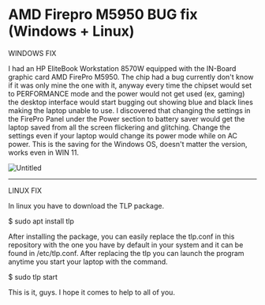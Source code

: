 # AMD Firepro M5950 BUG fix (Windows + Linux)

WINDOWS FIX

I had an HP EliteBook Workstation 8570W equipped with the IN-Board graphic card AMD FirePro M5950. The chip had a bug currently don't know if it was only mine the one with it, anyway every time the chipset would set to PERFORMANCE mode and the power would not get used (ex, gaming) the desktop interface would start bugging out showing blue and black lines making the laptop unable to use. 
I discovered that changing the settings in the FirePro Panel under the Power section to battery saver would get the laptop saved from all the screen flickering and glitching. Change the settings even if your laptop would change its power mode while on AC power. This is the saving for the Windows OS, doesn't matter the version, works even in WIN 11.

![Untitled](https://user-images.githubusercontent.com/90705698/168669546-48e28121-c892-4ee5-85ce-94d41d495828.png)

--------------------------------------------------------------------------------------------------------------------------------------------------------
LINUX FIX

In linux you have to download the TLP package.

$ sudo apt install tlp

After installing the package, you can easily replace the tlp.conf in this repository with the one you have by default in your system and it can be found in
/etc/tlp.conf. After replacing the tlp you can launch the program anytime you start your laptop with the command.

$ sudo tlp start


This is it, guys. I hope it comes to help to all of you.
